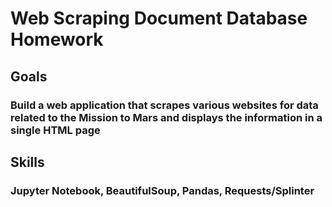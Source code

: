 # Web Scraping Document Database Homework

## Goals
### Build a web application that scrapes various websites for data related to the Mission to Mars and displays the information in a single HTML page 

## Skills
### Jupyter Notebook, BeautifulSoup, Pandas, Requests/Splinter
